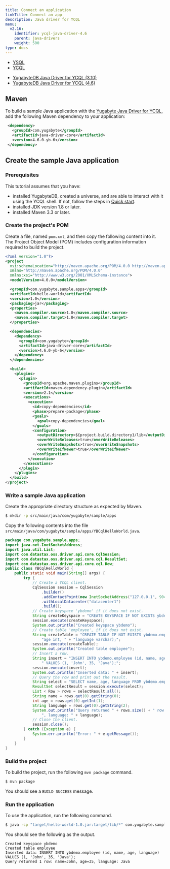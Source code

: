 ```yaml
---
title: Connect an application
linkTitle: Connect an app
description: Java driver for YCQL
menu:
  v2.16:
    identifier: ycql-java-driver-4.6
    parent: java-drivers
    weight: 500
type: docs
---
```


<ul class="nav nav-tabs-alt nav-tabs-yb">
  <li>
    <a href="../yugabyte-jdbc/" class="nav-link">
      YSQL
    </a>
  </li>
  <li class="active">
    <a href="../ycql/" class="nav-link">
      YCQL
    </a>
  </li>
</ul>

<ul class="nav nav-tabs-alt nav-tabs-yb">
  <li >
    <a href="../ycql/" class="nav-link">
      <i class="icon-cassandra" aria-hidden="true"></i>
      YugabyteDB Java Driver for YCQL (3.10)
    </a>
  </li>
  <li >
    <a href="../ycql-4.6/" class="nav-link active">
      <i class="icon-cassandra" aria-hidden="true"></i>
      YugabyteDB Java Driver for YCQL (4.6)
    </a>
  </li>
</ul>

## Maven

To build a sample Java application with the [Yugabyte Java Driver for YCQL](https://github.com/yugabyte/cassandra-java-driver/tree/4.6.0-yb-x/), add the following Maven dependency to your application:

```xml
 <dependency>
   <groupId>com.yugabyte</groupId>
   <artifactId>java-driver-core</artifactId>
   <version>4.6.0-yb-6</version>
 </dependency>
```

## Create the sample Java application

### Prerequisites

This tutorial assumes that you have:

- installed YugabyteDB, created a universe, and are able to interact with it using the YCQL shell. If not, follow the steps in [Quick start](../../../quick-start/).
- installed JDK version 1.8 or later.
- installed Maven 3.3 or later.

### Create the project's POM

Create a file, named `pom.xml`, and then copy the following content into it. The Project Object Model (POM) includes configuration information required to build the project.

```xml
<?xml version="1.0"?>
<project
  xsi:schemaLocation="http://maven.apache.org/POM/4.0.0 http://maven.apache.org/xsd/maven-4.0.0.xsd"
  xmlns="http://maven.apache.org/POM/4.0.0"
  xmlns:xsi="http://www.w3.org/2001/XMLSchema-instance">
  <modelVersion>4.0.0</modelVersion>

  <groupId>com.yugabyte.sample.apps</groupId>
  <artifactId>hello-world</artifactId>
  <version>1.0</version>
  <packaging>jar</packaging>
  <properties>
    <maven.compiler.source>1.8</maven.compiler.source>
    <maven.compiler.target>1.8</maven.compiler.target>
  </properties>

  <dependencies>
    <dependency>
      <groupId>com.yugabyte</groupId>
      <artifactId>java-driver-core</artifactId>
      <version>4.6.0-yb-6</version>
    </dependency>
  </dependencies>

  <build>
    <plugins>
      <plugin>
        <groupId>org.apache.maven.plugins</groupId>
        <artifactId>maven-dependency-plugin</artifactId>
        <version>2.1</version>
        <executions>
          <execution>
            <id>copy-dependencies</id>
            <phase>prepare-package</phase>
            <goals>
              <goal>copy-dependencies</goal>
            </goals>
            <configuration>
              <outputDirectory>${project.build.directory}/lib</outputDirectory>
              <overWriteReleases>true</overWriteReleases>
              <overWriteSnapshots>true</overWriteSnapshots>
              <overWriteIfNewer>true</overWriteIfNewer>
            </configuration>
          </execution>
        </executions>
      </plugin>
    </plugins>
  </build>
</project>
```

### Write a sample Java application

Create the appropriate directory structure as expected by Maven.

```sh
$ mkdir -p src/main/java/com/yugabyte/sample/apps
```

Copy the following contents into the file `src/main/java/com/yugabyte/sample/apps/YBCqlHelloWorld.java`.

```java
package com.yugabyte.sample.apps;
import java.net.InetSocketAddress;
import java.util.List;
import com.datastax.oss.driver.api.core.CqlSession;
import com.datastax.oss.driver.api.core.cql.ResultSet;
import com.datastax.oss.driver.api.core.cql.Row;
public class YBCqlHelloWorld {
    public static void main(String[] args) {
        try {
            // Create a YCQL client.
            CqlSession session = CqlSession
                .builder()
                .addContactPoint(new InetSocketAddress("127.0.0.1", 9042))
                .withLocalDatacenter("datacenter1")
                .build();
            // Create keyspace 'ybdemo' if it does not exist.
            String createKeyspace = "CREATE KEYSPACE IF NOT EXISTS ybdemo;";
            session.execute(createKeyspace);
            System.out.println("Created keyspace ybdemo");
            // Create table 'employee', if it does not exist.
            String createTable = "CREATE TABLE IF NOT EXISTS ybdemo.employee (id int PRIMARY KEY, " + "name varchar, " +
                "age int, " + "language varchar);";
            session.execute(createTable);
            System.out.println("Created table employee");
            // Insert a row.
            String insert = "INSERT INTO ybdemo.employee (id, name, age, language)" +
                " VALUES (1, 'John', 35, 'Java');";
            session.execute(insert);
            System.out.println("Inserted data: " + insert);
            // Query the row and print out the result.
            String select = "SELECT name, age, language FROM ybdemo.employee WHERE id = 1;";
            ResultSet selectResult = session.execute(select);
            List < Row > rows = selectResult.all();
            String name = rows.get(0).getString(0);
            int age = rows.get(0).getInt(1);
            String language = rows.get(0).getString(2);
            System.out.println("Query returned " + rows.size() + " row: " + "name=" + name + ", age=" + age +
                ", language: " + language);
            // Close the client.
            session.close();
        } catch (Exception e) {
            System.err.println("Error: " + e.getMessage());
        }
    }
}
```

### Build the project

To build the project, run the following `mvn package` command.

```sh
$ mvn package
```

You should see a `BUILD SUCCESS` message.

### Run the application

To use the application, run the following command.

```sh
$ java -cp "target/hello-world-1.0.jar:target/lib/*" com.yugabyte.sample.apps.YBCqlHelloWorld
```

You should see the following as the output.

```output
Created keyspace ybdemo
Created table employee
Inserted data: INSERT INTO ybdemo.employee (id, name, age, language) VALUES (1, 'John', 35, 'Java');
Query returned 1 row: name=John, age=35, language: Java
```
